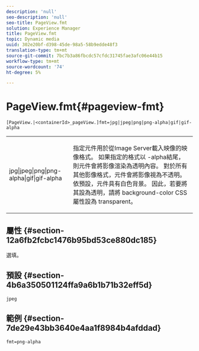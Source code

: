 ```yaml
---
description: 'null'
seo-description: 'null'
seo-title: PageView.fmt
solution: Experience Manager
title: PageView.fmt
topic: Dynamic media
uuid: 302e20bf-d398-45de-98a5-58b9edde48f3
translation-type: tm+mt
source-git-commit: 7bc7b3a86fbcdc57cfdc31745fae3afc06e44b15
workflow-type: tm+mt
source-wordcount: '74'
ht-degree: 5%

---
```



# PageView.fmt{#pageview-fmt}

`[PageView.|<containerId>_pageView.]fmt=jpg|jpeg|png|png-alpha|gif|gif-alpha`

<table id="table_8629FDB399124A57B8026E46687D0BC2"> 
 <tbody> 
  <tr> 
   <td colname="col1"> <p> <span class="codeph"> jpg|jpeg|png|png-alpha|gif|gif-alpha</span> </p> </td> 
   <td colname="col2"> <p> 指定元件用於從Image Server載入映像的映像格式。 如果指定的格式以<span class="codeph"> -alpha</span>結尾，則元件會將影像渲染為透明內容。 對於所有其他影像格式，元件會將影像視為不透明。 依預設，元件具有白色背景。 因此，若要將其設為透明，請將<span class="codeph"> background-color</span> CSS屬性設為<span class="codeph"> transparent</span>。 </p> </td> 
  </tr> 
 </tbody> 
</table>

## 屬性 {#section-12a6fb2fcbc1476b95bd53ce880dc185}

選填。

## 預設 {#section-4b6a350501124ffa9a6b1b71b32eff5d}

`jpeg`

## 範例 {#section-7de29e43bb3640e4aa1f8984b4afddad}

`fmt=png-alpha`
